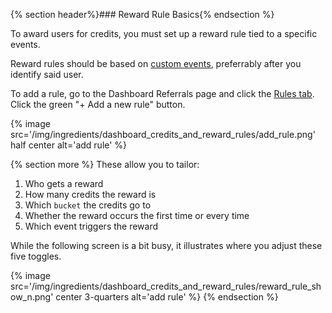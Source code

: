 
{% section header%}### Reward Rule Basics{% endsection %}

To award users for credits, you must set up a reward rule tied to a specific events.

Reward rules should be based on [custom events](/recipes/advanced_referral_incentives/{{page.platform}}/#custom-events), preferrably after you identify said user.

To add a rule, go to the Dashboard Referrals page and click the [Rules tab](https://dashboard.branch.io/#/referrals/rules). Click the green "+ Add a new rule" button.

{% image src='/img/ingredients/dashboard_credits_and_reward_rules/add_rule.png' half center alt='add rule' %}

{% section more %}
These allow you to tailor:

1. Who gets a reward
1. How many credits the reward is
1. Which `bucket` the credits go to
1. Whether the reward occurs the first time or every time
1. Which event triggers the reward

<div class="full-width">While the following screen is a bit busy, it illustrates where you adjust these five toggles.</div>

{% image src='/img/ingredients/dashboard_credits_and_reward_rules/reward_rule_show_n.png' center 3-quarters alt='add rule' %}
{% endsection %}
